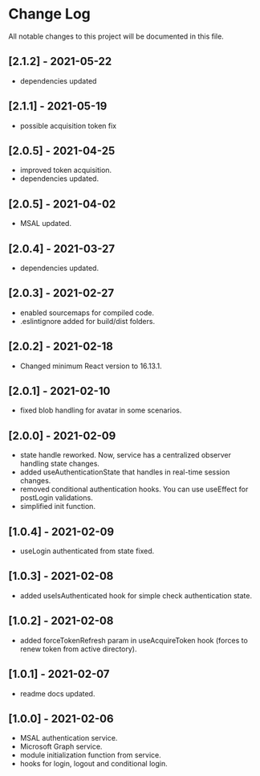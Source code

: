 # Change Log

All notable changes to this project will be documented in this file.

## [2.1.2] - 2021-05-22
-   dependencies updated

## [2.1.1] - 2021-05-19
-   possible acquisition token fix

## [2.0.5] - 2021-04-25
-   improved token acquisition.
-   dependencies updated.

## [2.0.5] - 2021-04-02
-   MSAL updated.

## [2.0.4] - 2021-03-27
-   dependencies updated.

## [2.0.3] - 2021-02-27
-   enabled sourcemaps for compiled code.
-   .eslintignore added for build/dist folders.

## [2.0.2] - 2021-02-18
-   Changed minimum React version to 16.13.1.

## [2.0.1] - 2021-02-10
-   fixed blob handling for avatar in some scenarios.

## [2.0.0] - 2021-02-09
-   state handle reworked. Now, service has a centralized observer handling state changes.
-   added useAuthenticationState that handles in real-time session changes.
-   removed conditional authentication hooks. You can use useEffect for postLogin validations.
-   simplified init function.

## [1.0.4] - 2021-02-09
-   useLogin authenticated from state fixed.

## [1.0.3] - 2021-02-08
-   added useIsAuthenticated hook for simple check authentication state.

## [1.0.2] - 2021-02-08
-   added forceTokenRefresh param in useAcquireToken hook (forces to renew token from active directory).

## [1.0.1] - 2021-02-07
-   readme docs updated.

## [1.0.0] - 2021-02-06
-   MSAL authentication service.
-   Microsoft Graph service.
-   module initialization function from service.
-   hooks for login, logout and conditional login.
